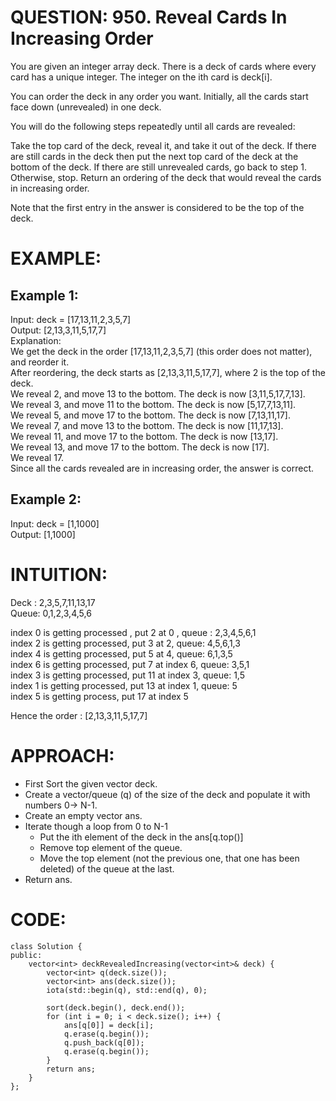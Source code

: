 #  QUESTION: 950. Reveal Cards In Increasing Order

You are given an integer array deck. There is a deck of cards where every card has a unique integer. The integer on the ith card is deck[i].

You can order the deck in any order you want. Initially, all the cards start face down (unrevealed) in one deck.

You will do the following steps repeatedly until all cards are revealed:

Take the top card of the deck, reveal it, and take it out of the deck.
If there are still cards in the deck then put the next top card of the deck at the bottom of the deck.
If there are still unrevealed cards, go back to step 1. Otherwise, stop.
Return an ordering of the deck that would reveal the cards in increasing order.

Note that the first entry in the answer is considered to be the top of the deck.

# EXAMPLE:

## Example 1:
Input: deck = [17,13,11,2,3,5,7] <br>
Output: [2,13,3,11,5,17,7] <br>
Explanation: <br>
We get the deck in the order [17,13,11,2,3,5,7] (this order does not matter), and reorder it.<br>
After reordering, the deck starts as [2,13,3,11,5,17,7], where 2 is the top of the deck.<br>
We reveal 2, and move 13 to the bottom.  The deck is now [3,11,5,17,7,13].<br>
We reveal 3, and move 11 to the bottom.  The deck is now [5,17,7,13,11].<br>
We reveal 5, and move 17 to the bottom.  The deck is now [7,13,11,17].<br>
We reveal 7, and move 13 to the bottom.  The deck is now [11,17,13].<br>
We reveal 11, and move 17 to the bottom.  The deck is now [13,17].<br>
We reveal 13, and move 17 to the bottom.  The deck is now [17].<br>
We reveal 17.<br>
Since all the cards revealed are in increasing order, the answer is correct.<br>

## Example 2:<br>
Input: deck = [1,1000]<br>
Output: [1,1000]<br>

# INTUITION:

Deck : 2,3,5,7,11,13,17 <br>
Queue: 0,1,2,3,4,5,6 <br>

index 0 is getting processed , put 2 at 0 , queue : 2,3,4,5,6,1 <br>
index 2 is getting processed, put 3 at 2, queue: 4,5,6,1,3 <br>
index 4 is getting processed, put 5 at 4, queue: 6,1,3,5 <br>
index 6 is getting processed, put 7 at index 6, queue: 3,5,1 <br>
index 3 is getting processed, put 11 at index 3, queue: 1,5 <br>
index 1 is getting processed, put 13 at index 1, queue: 5 <br>
index 5 is getting process, put 17 at index 5 <br>

Hence the order : [2,13,3,11,5,17,7] <br>

# APPROACH:

- First Sort the given vector deck.
- Create a vector/queue (q) of the size of the deck and populate it with numbers 0-> N-1.
- Create an empty vector ans.
- Iterate though a loop from 0 to N-1
    - Put the ith element of the deck in the ans[q.top()]
    - Remove top element of the queue.
    - Move the top element (not the previous one, that one has been deleted) of the queue at the last.
- Return ans.

# CODE:

```
class Solution {
public:
    vector<int> deckRevealedIncreasing(vector<int>& deck) {
        vector<int> q(deck.size());
        vector<int> ans(deck.size());
        iota(std::begin(q), std::end(q), 0);

        sort(deck.begin(), deck.end());
        for (int i = 0; i < deck.size(); i++) {
            ans[q[0]] = deck[i];
            q.erase(q.begin());
            q.push_back(q[0]);
            q.erase(q.begin());
        }
        return ans;
    }
};       
```
 
